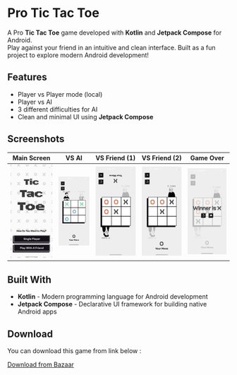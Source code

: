 # Pro Tic Tac Toe

A Pro **Tic Tac Toe** game developed with **Kotlin** and **Jetpack Compose** for Android.  
Play against your friend in an intuitive and clean interface. Built as a fun project to explore
modern Android development!

## Features

- Player vs Player mode (local)
- Player vs AI
- 3 different difficulties for AI
- Clean and minimal UI using **Jetpack Compose**

## Screenshots

| Main Screen                                 | VS AI                           | VS Friend (1)                            | VS Friend (2)                            | Game Over                               |
|---------------------------------------------|---------------------------------|------------------------------------------|------------------------------------------|-----------------------------------------|
| ![Main Screen](screenshots/main_screen.jpg) | ![VS AI](screenshots/vs_ai.jpg) | ![VS Friend (1)](screenshots/x_turn.jpg) | ![VS Friend (2)](screenshots/o_turn.jpg) | ![Game Over](screenshots/game_over.jpg) |

## Built With

- **Kotlin** - Modern programming language for Android development
- **Jetpack Compose** - Declarative UI framework for building native Android apps

## Download

You can download this game from link below :

[Download from Bazaar](https://cafebazaar.ir/app/com.amirali_apps.tictactoe?ref=share)

